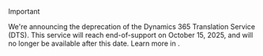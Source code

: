 > [!IMPORTANT]
> We're announcing the deprecation of the Dynamics 365 Translation Service (DTS). This service will reach end-of-support on October 15, 2025, and will no longer be available after this date. Learn more in [](/dynamics365/fin-ops-core/fin-ops/get-started/removed-deprecated-features-platform-updates#dts-deprecation).
